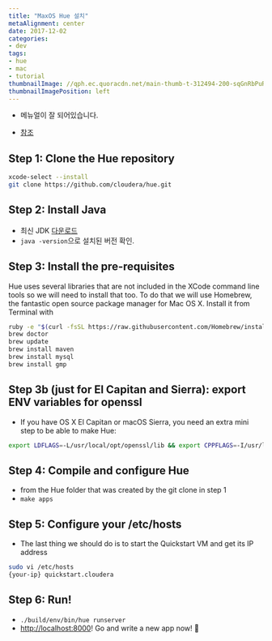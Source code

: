 ```yaml
---
title: "MaxOS Hue 설치"
metaAlignment: center
date: 2017-12-02
categories:
- dev
tags:
- hue
- mac
- tutorial
thumbnailImage: //qph.ec.quoracdn.net/main-thumb-t-312494-200-sqGnRbPuRBQY0PBZczgGogzJi1gkEnat.jpeg
thumbnailImagePosition: left
---
```



-   메뉴얼이 잘 되어있습니다.
<!--more-->
-   [참조](http://gethue.com/start-developing-hue-on-a-mac-in-a-few-minutes/)


## Step 1: Clone the Hue repository

```bash
xcode-select --install
git clone https://github.com/cloudera/hue.git
```

## Step 2: Install Java
-   최신 JDK [다운로드](http://www.oracle.com/technetwork/java/javase/downloads/index-jsp-138363.html)
-   `java -version`으로 설치된 버전 확인.


## Step 3: Install the pre-requisites
Hue uses several libraries that are not included in the XCode command line tools so we will need to install that too. To do that we will use Homebrew, the fantastic open source package manager for Mac OS X. Install it from Terminal with

```bash
ruby -e "$(curl -fsSL https://raw.githubusercontent.com/Homebrew/install/master/install)"
brew doctor
brew update
brew install maven
brew install mysql
brew install gmp
```


## Step 3b (just for El Capitan and Sierra): export ENV variables for openssl
-   If you have OS X El Capitan or macOS Sierra, you need an extra mini step to be able to make Hue:

```bash
export LDFLAGS=-L/usr/local/opt/openssl/lib && export CPPFLAGS=-I/usr/local/opt/openssl/include
```


## Step 4: Compile and configure Hue

-   from the Hue folder that was created by the git clone in step 1
-   `make apps`


## Step 5: Configure your /etc/hosts
-   The last thing we should do is to start the Quickstart VM and get its IP address

```bash
sudo vi /etc/hosts
{your-ip} quickstart.cloudera
```


## Step 6: Run!
-   `./build/env/bin/hue runserver`
-   <http://localhost:8000>! Go and write a new app now! 🙂
